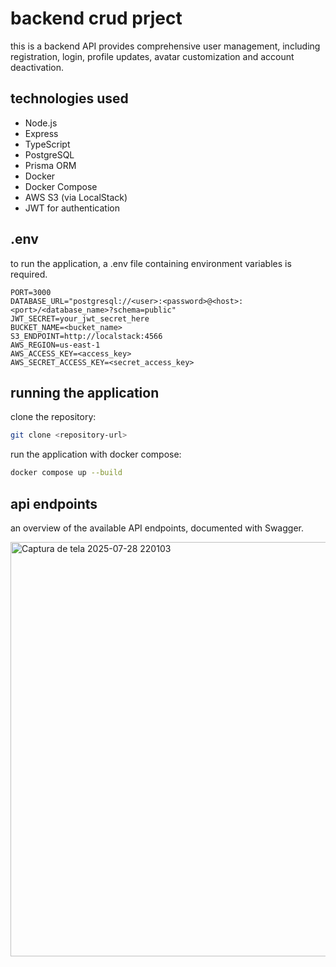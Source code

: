 # backend crud prject

this is a backend API provides comprehensive user management, including registration, login, profile updates, avatar customization and account deactivation.

## technologies used

- Node.js
- Express
- TypeScript
- PostgreSQL
- Prisma ORM
- Docker 
- Docker Compose
- AWS S3 (via LocalStack)
- JWT for authentication

## .env
   to run the application, a .env file containing environment variables is required.
   ```env
   PORT=3000
   DATABASE_URL="postgresql://<user>:<password>@<host>:<port>/<database_name>?schema=public"
   JWT_SECRET=your_jwt_secret_here
   BUCKET_NAME=<bucket_name>
   S3_ENDPOINT=http://localstack:4566
   AWS_REGION=us-east-1
   AWS_ACCESS_KEY=<access_key>
   AWS_SECRET_ACCESS_KEY=<secret_access_key>
   ```

## running the application
   clone the repository:
   ```bash
   git clone <repository-url>
   ```
   run the application with docker compose:
   ```bash
   docker compose up --build
   ```

## api endpoints
   an overview of the available API endpoints, documented with Swagger.
   
   <img width="1696" height="663" alt="Captura de tela 2025-07-28 220103" src="https://github.com/user-attachments/assets/222f4686-5b9a-4204-ba5b-521b1f8da259" />

